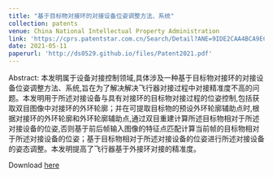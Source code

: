 ```yaml
---
title: "基于目标物对接环的对接设备位姿调整方法、系统"
collection: patents
venue: China National Intellectual Property Administration
link: 'https://cprs.patentstar.com.cn/Search/Detail?ANE=9IDE2CAA4BCA9ECG8DEA7DEABFFABIDA9HEH9BFA1AAAAGGA'
date: 2021-05-11
paperurl: 'http://ds0529.github.io/files/Patent2021.pdf'
---
```


Abstract: 本发明属于设备对接控制领域,具体涉及一种基于目标物对接环的对接设备位姿调整方法、系统,旨在为了解决解决飞行器对接过程中对接精准度不高的问题。本发明用于所述对接设备与具有对接环的目标物对接过程的位姿控制,包括获取双目图像中对接环的外环轮廓；并在可提取目标物的预设外环轮廓辅助点时,根据对接环的外环轮廓和外环轮廓辅助点,通过双目重建计算所述目标物相对于所述对接设备的位姿,否则基于前后帧输入图像的特征点匹配计算当前帧的目标物相对于所述对接设备的位姿；基于目标物相对于所述对接设备的位姿进行所述对接设备的姿态调整。本发明提高了飞行器基于外接环对接的精准度。

<p>Download <a href='http://ds0529.github.io/files/Patent2021.pdf'>here</a></p>
